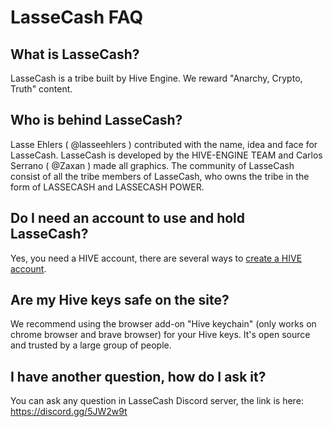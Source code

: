 <span id="disable_router_nav_history_direction_check"></span>
# LasseCash FAQ

## <span id="What_is_lassecash">What is LasseCash?</span>
LasseCash is a tribe built by Hive Engine. We reward "Anarchy, Crypto, Truth" content.

## <span id="Who_is_behind_lassecash">Who is behind LasseCash?</span>
Lasse Ehlers ( @lasseehlers ) contributed with the name, idea and face for LasseCash. LasseCash is developed by the HIVE-ENGINE TEAM and Carlos Serrano ( @Zaxan ) made all graphics. The community of LasseCash consist of all the tribe members of LasseCash, who owns the tribe in the form of LASSECASH and LASSECASH POWER.

## <span id="Do_I_need_wallet">Do I need an account to use and hold LasseCash?</span>
Yes, you need a HIVE account, there are several ways to [create a HIVE account](https://signup.hive.io).

## <span of="hive_keys_safe">Are my Hive keys safe on the site? </span>
We recommend using the browser add-on "Hive keychain" (only works on chrome browser and brave browser) for your Hive keys. It's open source and trusted by a large group of people.

## <span id="Do_you_have_discord">I have another question, how do I ask it? </span>
You can ask any question in LasseCash Discord server, the link is here: https://discord.gg/5JW2w9t
